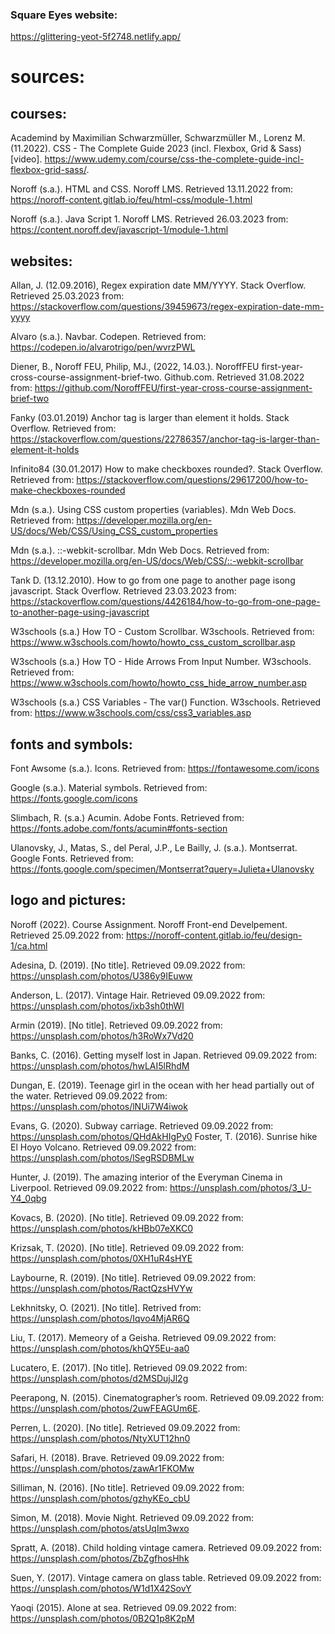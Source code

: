 ### Square Eyes website: 
https://glittering-yeot-5f2748.netlify.app/

# sources:



## courses: 
Academind by Maximilian Schwarzmüller, Schwarzmüller M., Lorenz M. (11.2022). CSS - The Complete Guide 2023 (incl. Flexbox, Grid & Sass) [video]. https://www.udemy.com/course/css-the-complete-guide-incl-flexbox-grid-sass/.

Noroff (s.a.). HTML and CSS. Noroff LMS. Retrieved 13.11.2022 from: https://noroff-content.gitlab.io/feu/html-css/module-1.html

Noroff (s.a.). Java Script 1. Noroff LMS. Retrieved 26.03.2023 from: https://content.noroff.dev/javascript-1/module-1.html

## websites:
Allan, J. (12.09.2016), Regex expiration date MM/YYYY. Stack Overflow. Retrieved 25.03.2023 from: https://stackoverflow.com/questions/39459673/regex-expiration-date-mm-yyyy

Alvaro (s.a.). Navbar. Codepen. Retrieved from: https://codepen.io/alvarotrigo/pen/wvrzPWL

Diener, B., Noroff FEU, Philip, MJ., (2022, 14.03.). NoroffFEU first-year-cross-course-assignment-brief-two. Github.com. Retrieved 31.08.2022 from: https://github.com/NoroffFEU/first-year-cross-course-assignment-brief-two

Fanky (03.01.2019) Anchor tag is larger than element it holds. Stack Overflow. Retrieved from: https://stackoverflow.com/questions/22786357/anchor-tag-is-larger-than-element-it-holds

Infinito84 (30.01.2017) How to make checkboxes rounded?. Stack Overflow. Retrieved from: https://stackoverflow.com/questions/29617200/how-to-make-checkboxes-rounded

Mdn (s.a.). Using CSS custom properties (variables). Mdn Web Docs. Retrieved from: https://developer.mozilla.org/en-US/docs/Web/CSS/Using_CSS_custom_properties

Mdn (s.a.). ::-webkit-scrollbar. Mdn Web Docs. Retrieved from: https://developer.mozilla.org/en-US/docs/Web/CSS/::-webkit-scrollbar

Tank D. (13.12.2010). How to go from one page to another page isong javascript. Stack Overflow. Retrieved 23.03.2023 from: https://stackoverflow.com/questions/4426184/how-to-go-from-one-page-to-another-page-using-javascript

W3schools (s.a.) How TO - Custom Scrollbar. W3schools. Retrieved from: https://www.w3schools.com/howto/howto_css_custom_scrollbar.asp

W3schools (s.a.) How TO - Hide Arrows From Input Number. W3schools. Retrieved from: https://www.w3schools.com/howto/howto_css_hide_arrow_number.asp

W3schools (s.a.) CSS Variables - The var() Function. W3schools. Retrieved from: https://www.w3schools.com/css/css3_variables.asp


## fonts and symbols:
Font Awsome (s.a.). Icons. Retrieved from: https://fontawesome.com/icons

Google (s.a.). Material symbols. Retrieved from: https://fonts.google.com/icons

Slimbach, R. (s.a.) Acumin. Adobe Fonts. Retrieved from: https://fonts.adobe.com/fonts/acumin#fonts-section

Ulanovsky, J., Matas, S., del Peral, J.P., Le Bailly, J. (s.a.). Montserrat. Google Fonts. Retrieved from: https://fonts.google.com/specimen/Montserrat?query=Julieta+Ulanovsky


## logo and pictures:
Noroff (2022). Course Assignment. Noroff Front-end Develpement. Retrieved 25.09.2022 from: https://noroff-content.gitlab.io/feu/design-1/ca.html

Adesina, D. (2019). [No title]. Retrieved 09.09.2022 from: https://unsplash.com/photos/U386y9IEuww

Anderson, L. (2017). Vintage Hair. Retrieved 09.09.2022 from: https://unsplash.com/photos/ixb3sh0thWI

Armin (2019). [No title]. Retrieved 09.09.2022 from: https://unsplash.com/photos/h3RoWx7Vd20

Banks, C. (2016). Getting myself lost in Japan. Retrieved 09.09.2022 from: https://unsplash.com/photos/hwLAI5lRhdM 

Dungan, E. (2019). Teenage girl in the ocean with her head partially out of the water. Retrieved 09.09.2022 from: https://unsplash.com/photos/lNUi7W4iwok 

Evans, G. (2020). Subway carriage. Retrieved 09.09.2022 from: https://unsplash.com/photos/QHdAkHIgPy0 Foster, T. (2016). Sunrise hike El Hoyo Volcano. Retrieved 09.09.2022 from: https://unsplash.com/photos/lSegRSDBMLw 

Hunter, J. (2019). The amazing interior of the Everyman Cinema in Liverpool. Retrieved 09.09.2022 from: https://unsplash.com/photos/3_U-Y4_0qbg 

Kovacs, B. (2020). [No title]. Retrieved 09.09.2022 from: https://unsplash.com/photos/kHBb07eXKC0 

Krizsak, T. (2020). [No title]. Retrieved 09.09.2022 from: https://unsplash.com/photos/0XH1uR4sHYE 

Laybourne, R. (2019). [No title]. Retrieved 09.09.2022 from: https://unsplash.com/photos/RactQzsHVYw 

Lekhnitsky, O. (2021). [No title]. Retrived from: https://unsplash.com/photos/Iqvo4MjAR6Q 

Liu, T. (2017). Memeory of a Geisha. Retrieved 09.09.2022 from: https://unsplash.com/photos/khQY5Eu-aa0 

Lucatero, E. (2017). [No title]. Retrieved 09.09.2022 from: https://unsplash.com/photos/d2MSDujJl2g 

Peerapong, N. (2015). Cinematographer’s room. Retrieved 09.09.2022 from: https://unsplash.com/photos/2uwFEAGUm6E. 

Perren, L. (2020). [No title]. Retrieved 09.09.2022 from: https://unsplash.com/photos/NtyXUT12hn0 

Safari, H. (2018). Brave. Retrieved 09.09.2022 from: https://unsplash.com/photos/zawAr1FKOMw 

Silliman, N. (2016). [No title]. Retrieved 09.09.2022 from: https://unsplash.com/photos/gzhyKEo_cbU 

Simon, M. (2018). Movie Night. Retrieved 09.09.2022 from: https://unsplash.com/photos/atsUqIm3wxo 

Spratt, A. (2018). Child holding vintage camera. Retrieved 09.09.2022 from: https://unsplash.com/photos/ZbZgfhosHhk

Suen, Y. (2017). Vintage camera on glass table. Retrieved 09.09.2022 from: https://unsplash.com/photos/W1d1X42SovY 

Yaoqi (2015). Alone at sea. Retrieved 09.09.2022 from: https://unsplash.com/photos/0B2Q1p8K2pM



